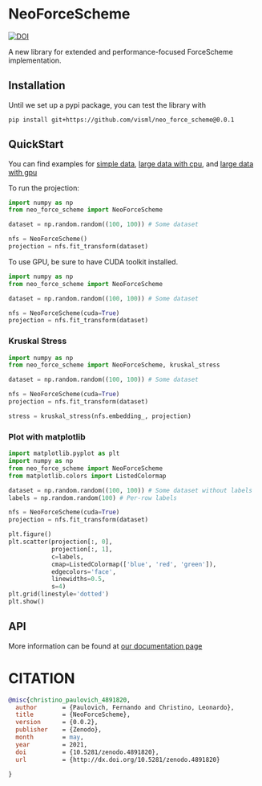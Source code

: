 # NeoForceScheme
[![DOI](https://zenodo.org/badge/DOI/10.5281/zenodo.4891820.svg)](https://doi.org/10.5281/zenodo.4891820)

A new library for extended and performance-focused ForceScheme implementation.

## Installation
Until we set up a pypi package, you can test the library with

```
pip install git+https://github.com/visml/neo_force_scheme@0.0.1
```

## QuickStart

You can find examples for [simple data](./examples/mammals_cpu.py), [large data with cpu](./examples/mammals_large_cpu.py),
and [large data with gpu](./examples/mammals_large_gpu.py)

To run the projection:
```python
import numpy as np
from neo_force_scheme import NeoForceScheme

dataset = np.random.random((100, 100)) # Some dataset

nfs = NeoForceScheme()
projection = nfs.fit_transform(dataset)
```

To use GPU, be sure to have CUDA toolkit installed.
```python
import numpy as np
from neo_force_scheme import NeoForceScheme

dataset = np.random.random((100, 100)) # Some dataset

nfs = NeoForceScheme(cuda=True)
projection = nfs.fit_transform(dataset)
```

### Kruskal Stress
```python
import numpy as np
from neo_force_scheme import NeoForceScheme, kruskal_stress

dataset = np.random.random((100, 100)) # Some dataset

nfs = NeoForceScheme(cuda=True)
projection = nfs.fit_transform(dataset)

stress = kruskal_stress(nfs.embedding_, projection)
```

### Plot with matplotlib
```python
import matplotlib.pyplot as plt
import numpy as np
from neo_force_scheme import NeoForceScheme
from matplotlib.colors import ListedColormap

dataset = np.random.random((100, 100)) # Some dataset without labels
labels = np.random.random(100) # Per-row labels

nfs = NeoForceScheme(cuda=True)
projection = nfs.fit_transform(dataset)

plt.figure()
plt.scatter(projection[:, 0],
            projection[:, 1],
            c=labels,
            cmap=ListedColormap(['blue', 'red', 'green']),
            edgecolors='face',
            linewidths=0.5,
            s=4)
plt.grid(linestyle='dotted')
plt.show()
```

## API
More information can be found at [our documentation page](#)

# CITATION
```bibtex
@misc{christino_paulovich_4891820,
  author       = {Paulovich, Fernando and Christino, Leonardo},
  title        = {NeoForceScheme},
  version      = {0.0.2},
  publisher    = {Zenodo},
  month        = may,
  year         = 2021,
  doi          = {10.5281/zenodo.4891820},
  url          = {http://dx.doi.org/10.5281/zenodo.4891820}
    
}
```